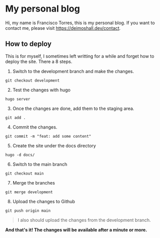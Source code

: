 # My personal blog
Hi, my name is Francisco Torres, this is my personal blog. If you want to contact me, please visit https://deimoshall.dev/contact.

## How to deploy

This is for myself, I sometimes left writting for a while and forget how to deploy the site. There a 8 steps.

1. Switch to the development branch and make the changes.

```
git checkout development
```

2. Test the changes with hugo

```
hugo server
```

3. Once the changes are done, add them to the staging area.

```
git add .
```

4. Commit the changes.

```
git commit -m "feat: add some content"
```

5. Create the site under the docs directory

```
hugo -d docs/
```

6. Switch to the main branch

```
git checkout main
```

7. Merge the branches

```
git merge development
```

8. Upload the changes to Github

```
git push origin main
```

> I also should upload the changes from the development branch.

**And that's it! The changes will be available after a minute or more.**
